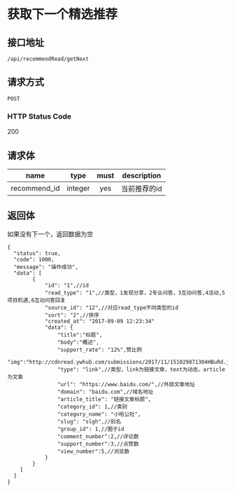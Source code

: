 # 获取下一个精选推荐

## 接口地址

`/api/recommendRead/getNext`

## 请求方式

`POST`

### HTTP Status Code

200

## 请求体

| name     | type     | must     | description |
|----------|:--------:|:--------:|:--------:|
| recommend_id   | integer   | yes     | 当前推荐的id |



## 返回体

如果没有下一个，返回数据为空

```json5
{
  "status": true,
  "code": 1000,
  "message": "操作成功",
  "data": [
        {
            "id": "1",//id
            "read_type": "1",//类型，1发现分享，2专业问答，3互动问答,4活动,5项目机遇,6互动问答回复
            "source_id": "12",//对应read_type不同类型的id
            "sort": "2",//排序
            "created_at": "2017-09-09 12:23:34"
            "data": {
                "title":"标题",
                "body":"概述",
                "support_rate": "12%",赞比例
                "img":"http://cdnread.ywhub.com/submissions/2017/11/151029871304HBuRd.jpeg",
                "type": "link",//类型，link为链接文章，text为动态，article为文章
                "url": "https://www.baidu.com/",//外部文章地址
                "domain": "baidu.com",//域名地址
                "article_title": "链接文章标题",
                "category_id": 1,//类别
                "category_name": "小哈公社",
                "slug": "slgh",//别名
                "group_id": 1,//圈子id
                "comment_number":2,//评论数
                "support_number":3,//点赞数
                "view_number":5,//浏览数
            }
        }
    ]
  ]
}
``` 
